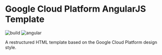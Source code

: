 # Google Cloud Platform AngularJS Template

![build](https://img.shields.io/badge/build-in%20progress-yellow.svg) ![angular](https://img.shields.io/badge/AngularJS-v1.5.5-green.svg)

A restructured HTML template based on the Google Cloud Platform design style. 
